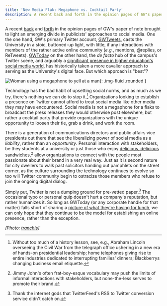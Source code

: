 ```yaml
---
title: 'New Media Flak: Megaphone vs. Cocktail Party'
description: A recent back and forth in the opinion pages of GW's paper of note brought to light an emerging divide in publicists' approaches to social media.
---
```


A recent [back](http://www.gwhatchet.com/2010/09/07/gwtoday-stop-damaging-gws-reputation/) and [forth](http://www.gwhatchet.com/2010/09/13/conor-rogers-jguiffre-pls-refudiate/) in the opinion pages of GW's paper of note brought to light an emerging divide in publicists' approaches to social media. One the one hand, GW's primary Twitter account, [GWTweets](https://twitter.com/gwtweets), casts the University in a stoic, buttoned-up light, with little, if any interactions with members of the rather active online community (*e.g.*, mentions, @replies, or ReTweets). [GWToday](https://twitter.com/gwtoday) on the other hand, the *de facto* hub of the campus's Twitter scene, and arguably a [significant presence in higher education's social media world](http://www.socialmediahighered.com/), has historically taken a more cavalier approach to serving as the University's digital face. But which approach is "best"?

![Woman using a megaphone to yell at a man](https://ben.balter.com/wp-content/uploads/2010/09/3708549622_42a7d7e450_o-1024x363.jpg "Megaphone"){: .img-fluid .rounded }

Technology has the bad habit of upsetting social norms, and as much as we try, there's nothing we can do to stop it.[^1] Organizations looking to establish a presence on Twitter cannot afford to treat social media like other media they may have encountered. Social media is not a megaphone for a flaks to broadcast the press releases they would otherwise post elsewhere, but rather a cocktail party that provide organizations with the unique opportunity to loosen their tie, grab a drink, and work the room.

There is a generation of communications directors and public affairs vice presidents out there that see the liberalizing power of social media as a *liability*, rather than an *opportunity*. Personal interaction with stakeholders, be they students at a university or just those who enjoy [delicious, delicious sandwiches](http://twitter.com/jimmyjohns),[^2] allow organizations to connect with the people most passionate about their brand in a very real way. Just as it is second nature for city dwellers to walk past solicitors handing out pamphlets on the street corner, as the culture surrounding the technology continues to evolve so too will Twitter community begin to ostracize those members who refuse to join the ongoing digital dialog.

Simply put, Twitter is not a dumping ground for pre-vetted paper.[^3] The occasional typo or personal quip doesn't hurt a company's reputation, but rather humanizes it. So long as GWToday (or any corporate handle for that matter) falls short of sharing a [picture of what they're having for lunch](https://twitter.com/search?q=nom%20pic.twitter.com), we can only hope that they continue to be the model for establishing an online presence, rather than the exception.

*\[Photo: [tranchis](http://www.flickr.com/photos/tranchis/3708549622/)]*

[^1]: Without too much of a history lesson, see, e.g., Abraham Lincoln overseeing the Civil War from the telegraph office ushering in a new era of hands-on presidential leadership; home telephones giving rise to entire industries dedicated to interrupting families' dinners; Blackberrys changing business email etiquette.

[^2]: Jimmy John's often frat-boy-esque vocabulary may push the limits of informal interactions with stakeholders, but none-the-less serves to promote their brand.

[^3]: Thank the internet gods that TwitterFeed's RSS to Twitter conversion service didn't catch on.
